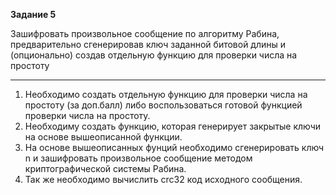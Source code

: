 **Задание 5**

Зашифровать произвольное сообщение по алгоритму Рабина, предварительно сгенерировав ключ заданной битовой 
длины и (опционально) создав отдельную функцию для проверки числа на простоту

---

1) Необходимо создать отдельную функцию для проверки числа на простоту (за доп.балл) либо воспользоваться
готовой функцией проверки числа на простоту.
2) Необходиму создать функцию, которая генерирует закрытые ключи на основе вышеописанной функции.
3) На основе вышеописанных фунций необходимо сгенерировать ключ n и зашифровать произвольное сообщение
методом криптографической системы Рабина. 
4) Так же необходимо вычислить crc32 код исходного сообщения.